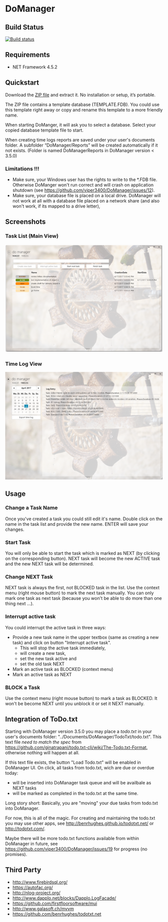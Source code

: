 # DoManager

## Build Status

[![Build status](https://ci.appveyor.com/api/projects/status/1n7pxro8vo9k2l3h?svg=true)](https://ci.appveyor.com/project/viper3400/domanager)

## Requirements

* NET Framework 4.5.2

## Quickstart

Download the [ZIP file](https://github.com/viper3400/DoManager/releases/latest) and extract it. No installation or setup, it’s portable.

The ZIP file contains a template database (TEMPLATE.FDB). You could use this template right away or copy and rename this template to a more friendly name. 

When starting DoManger, it will ask you to select a database. Select your copied database template file to start.

When creating time logs reports are saved under your user's documents folder. A subfolder “DoManager/Reports” will be created automatically if it not exists. (Folder is named DoManagerReports in DoManager version < 3.5.0)

### Limitations !!!

* Make sure, your Windows user has the rights to write to the *.FDB file. Otherwise DoManger won't run correct and will crash on application shutdown (see https://github.com/viper3400/DoManager/issues/12).
* Make sure, your database file is placed on a local drive. DoManager will not work at all with a database file placed on a network share (and also won't work, if its mapped to a drive letter),


## Screenshots

### Task List (Main View)

![alt text](docs/images/MainWindow.png "DoManager Main View")

### Time Log View

![alt text](docs/images/TimeLogView.png "DoManager TimeLog View")

## Usage

### Change a Task Name

Once you've created a task you could still edit it's name. Double click on the name in the task list and provide the new name. ENTER will save your changes.

### Start Task

You will only be able to start the task which is marked as NEXT (by clicking on the corresponding button). NEXT task will become the new ACTIVE task and the new NEXT task will be determined.

### Change NEXT Task

NEXT task is always the first, not BLOCKED task in the list. Use the context menu (right mouse button) to mark the next task manually. You can only mark one task as next task (because you won't be able to do more than one thing next ...).

### Interrupt active task

You could interrupt the active task in three ways:

* Provide a new task name in the upper textbox (same as creating a new task) and click on button "Interrupt active task".
  * This will stop the active task immediately,
  * will create a new task, 
  * set the new task active and 
  * set the old task NEXT
* Mark an active task as BLOCKED (context menu)
* Mark an active task as NEXT

### BLOCK a Task

Use the context menu (right mouse button) to mark a task as BLOCKED. It won't be become NEXT until you unblock it or set it NEXT manually.

## Integration of ToDo.txt

Starting with DoManager version 3.5.0 you may place a *todo.txt* in your user's documents folder: "../Documents/DoManager/TodoTxt/todo.txt". This text file *need to match the spec* from https://github.com/ginatrapani/todo.txt-cli/wiki/The-Todo.txt-Format, otherwise nothing will happen at all.

If this text file exists, the button "Load Todo.txt" will be enabled in DoManager UI. On click, all tasks from todo.txt, wich are due or overdue today:
 * will be inserted into DoManager task queue and will be availbale as NEXT tasks
 * will be marked as completed in the todo.txt at the same time.
 
Long story short: Basically, you are "moving" your due tasks from todo.txt into DoManager.

For now, this is all of the magic. For creating and maintaining the todo.txt you may use other apps, see http://benrhughes.github.io/todotxt.net/ or http://todotxt.com/.

Maybe there will be more todo.txt functions available from within DoManager in future, see https://github.com/viper3400/DoManager/issues/19 for progress (no promises).

## Third Party 

* http://www.firebirdsql.org/
* https://autofac.org/
* http://nlog-project.org/
* http://www.dapplo.net/blocks/Dapplo.LogFacade/
* https://github.com/firstfloorsoftware/mui
* http://www.galasoft.ch/mvvm
* https://github.com/benrhughes/todotxt.net

